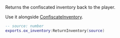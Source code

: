 Returns the confiscated inventory back to the player.

Use it alongside [ConfiscateInventory](./ConfiscateInventory.md).

```lua
-- source: number
exports.ox_inventory:ReturnInventory(source)
```